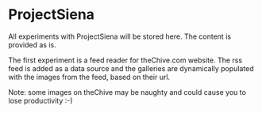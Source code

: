 ProjectSiena============All experiments with ProjectSiena will be stored here. The content is provided as is.The first experiment is a feed reader for theChive.com website. The rss feed is added as a data source and the galleries are dynamically populated with the images from the feed, based on their url.Note: some images on theChive may be naughty and could cause you to lose productivity :-)